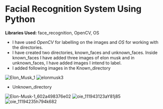 # Facial Recognition System Using Python

**Libraries Used:** face_recognition, OpenCV, OS

- I have used _OpenCV_ for labelling on the images and _OS_ for working with the directories.
- I have created two directories, known_faces and unknown_faces. Inside known_faces I have added three images of elon musk and in unknown_faces, I have added images I intend to label.
- I added following images in the Known_directory

![Elon_Musk_1](https://user-images.githubusercontent.com/84052591/132956385-19984a97-4277-4c96-9d68-3ed15c532024.jpeg)
![elonmusk3](https://user-images.githubusercontent.com/84052591/132956386-49e7ab9b-14f3-4ebb-9254-50de124aa6ba.jpeg)

- Unknown_directory

![Elon-Musk-1_602a498376e02](https://user-images.githubusercontent.com/84052591/132956446-0f0f4538-ed66-479d-b6a4-1db39ddd382c.png)
![oie_111943123aY81j85](https://user-images.githubusercontent.com/84052591/132956588-44cfded6-8321-4a5a-a787-a892cf77e038.jpg)
![oie_11194235h794k682](https://user-images.githubusercontent.com/84052591/132956594-da03f170-689a-4618-a821-047b842c11ac.jpg)


